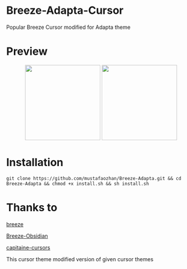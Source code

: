 # Breeze-Adapta-Cursor
Popular Breeze Cursor modified for Adapta theme

# Preview

<p align="center">
<img src="https://s19.postimg.cc/oezw42p9f/image.png" width="200px" /> <img src="https://s19.postimg.cc/xms4krolv/image.png" width="200px" /> 
</p>

# Installation

``` 
git clone https://github.com/mustafaozhan/Breeze-Adapta.git && cd Breeze-Adapta && chmod +x install.sh && sh install.sh

```

# Thanks to

<a href="https://github.com/KDE/breeze/tree/master/cursors">breeze</a>

<a href="https://github.com/posquit0/dotfiles/tree/master/X/.icons/Breeze-Obsidian">Breeze-Obsidian</a>

<a href="https://github.com/keeferrourke/capitaine-cursors">capitaine-cursors</a>



This cursor theme modified version of given cursor themes
